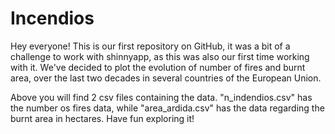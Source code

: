# Incendios

Hey everyone! This is our first repository on GitHub, it was a bit of a challenge to work with shinnyapp, as this was also our first time working with it.
We've decided to plot the evolution of number of fires and burnt area, over the last two decades in several countries of the European Union.

Above you will find 2 csv files containing the data. "n_indendios.csv" has the number os fires data, while "area_ardida.csv" has the data regarding the burnt area in hectares. Have fun exploring it!
